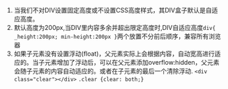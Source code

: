 ﻿1. 当我们不对DIV设置固定高度或不设置CSS高度样式，其DIV盒子默认是自适应高度。
2. 默认高度为200px,当DIV里内容多余并超出限定高度时,DIV自适应高度`div{ _height:200px; min-height:200px }`两个放置不分前后顺序，兼容所有浏览器
3. 如果子元素没有设置浮动(float)，父元素实际上会根据内容，自动宽高进行适应的。当子元素增加了浮动后，可以在父元素添加overflow:hidden，父元素会随子元素的内容自动适应的。或者在子元素的最后一个清除浮动.
`<div class="clear"></div>`
`.clear {clear: both;}`